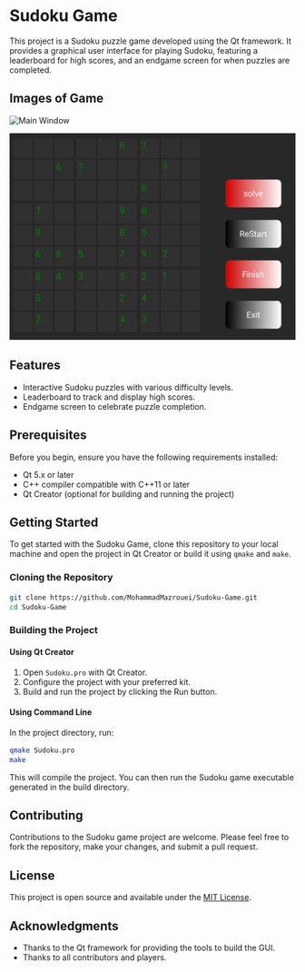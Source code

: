 
# Sudoku Game

This project is a Sudoku puzzle game developed using the Qt framework. It provides a graphical user interface for playing Sudoku, featuring a leaderboard for high scores, and an endgame screen for when puzzles are completed.

## Images of Game

![Main Window](/images/mainwindow.png)

![Sudoko Window](/images/sudoku.png)

## Features

- Interactive Sudoku puzzles with various difficulty levels.
- Leaderboard to track and display high scores.
- Endgame screen to celebrate puzzle completion.

## Prerequisites

Before you begin, ensure you have the following requirements installed:
- Qt 5.x or later
- C++ compiler compatible with C++11 or later
- Qt Creator (optional for building and running the project)

## Getting Started

To get started with the Sudoku Game, clone this repository to your local machine and open the project in Qt Creator or build it using `qmake` and `make`.

### Cloning the Repository

```bash
git clone https://github.com/MohammadMazrouei/Sudoku-Game.git
cd Sudoku-Game
```

### Building the Project

#### Using Qt Creator
1. Open `Sudoku.pro` with Qt Creator.
2. Configure the project with your preferred kit.
3. Build and run the project by clicking the Run button.

#### Using Command Line
In the project directory, run:

```bash
qmake Sudoku.pro
make
```

This will compile the project. You can then run the Sudoku game executable generated in the build directory.

## Contributing

Contributions to the Sudoku game project are welcome. Please feel free to fork the repository, make your changes, and submit a pull request.

## License

This project is open source and available under the [MIT License](LICENSE).

## Acknowledgments

- Thanks to the Qt framework for providing the tools to build the GUI.
- Thanks to all contributors and players.
